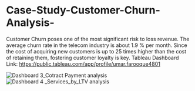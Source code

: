 # Case-Study-Customer-Churn-Analysis-

Customer Churn poses one of the most significant risk to loss revenue. The average churn rate in the telecom industry is about 1.9 % per month.
Since the cost of acquiring new customers is up to 25 times higher than the cost of retaining them, fostering customer loyalty is key.
Tableau Dashboard Link: https://public.tableau.com/app/profile/umar.farooque4801 

![Dashboard 3_Cotract   Payment analysis](https://user-images.githubusercontent.com/111907403/205430726-5b54dcdd-13aa-45a0-94ee-934dae687999.png)
![Dashboard 4 _Services_by_LTV analysis](https://user-images.githubusercontent.com/111907403/205430632-e12f8364-ca24-4a69-9d10-9ffc8c8bd496.png)

